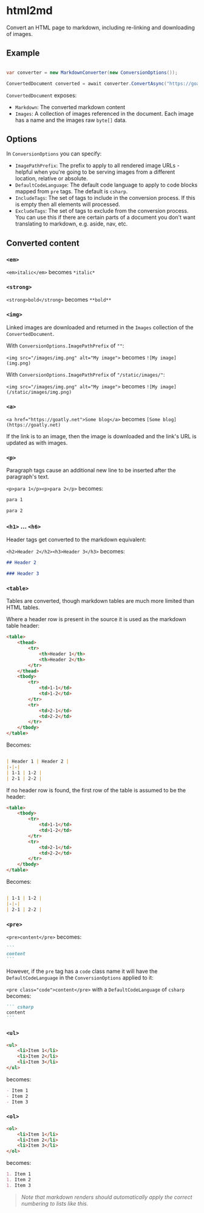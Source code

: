 # html2md

Convert an HTML page to markdown, including re-linking and downloading of images.

## Example

``` csharp

var converter = new MarkdownConverter(new ConversionOptions());

ConvertedDocument converted = await converter.ConvertAsync("https://goatly.net/some-article");

```

`ConvertedDocument` exposes:

- `Markdown`: The converted markdown content
- `Images`: A collection of images referenced in the document. Each image has a name and the images raw `byte[]` data.

## Options

In `ConversionOptions` you can specify:

- `ImagePathPrefix`: The prefix to apply to all rendered image URLs - helpful when you're going to be serving
images from a different location, relative or absolute.
- `DefaultCodeLanguage`: The default code language to apply to code blocks mapped from `pre` tags.
The default is `csharp`.
- `IncludeTags`: The set of tags to include in the conversion process. If this is empty then all elements will processed.
- `ExcludeTags`: The set of tags to exclude from the conversion process. You can use this if there are certain parts of
a document you don't want translating to markdown, e.g. aside, nav, etc.

## Converted content

### `<em>`

`<em>italic</em>` becomes `*italic*`

### `<strong>`

`<strong>bold</strong>` becomes `**bold**`

### `<img>`

Linked images are downloaded and returned in the `Images` collection of the `ConvertedDocument`.

With `ConversionOptions.ImagePathPrefix` of `""`:

`<img src="/images/img.png" alt="My image">` becomes `![My image](img.png)`

With `ConversionOptions.ImagePathPrefix` of `"/static/images/"`:

`<img src="/images/img.png" alt="My image">` becomes `![My image](/static/images/img.png)`

### `<a>`

`<a href="https://goatly.net">Some blog</a>` becomes `[Some blog](https://goatly.net)`

If the link is to an image, then the image is downloaded and the link's URL is updated as with images.

### `<p>`

Paragraph tags cause an additional new line to be inserted after the paragraph's text.

`<p>para 1</p><p>para 2</p>` becomes:

``` markdown
para 1

para 2
```

### `<h1>` ... `<h6>`

Header tags get converted to the markdown equivalent:

`<h2>Header 2</h2><h3>Header 3</h3>` becomes:

``` markdown
## Header 2

### Header 3
```

### `<table>`

Tables are converted, though markdown tables are much more limited than HTML tables. 

Where a header row is present in the source it is used as the markdown table header:

``` html
<table>
    <thead>
        <tr>
            <th>Header 1</th>
            <th>Header 2</th>
        </tr>
    </thead>
    <tbody>
        <tr>
            <td>1-1</td>
            <td>1-2</td>
        </tr>
        <tr>
            <td>2-1</td>
            <td>2-2</td>
        </tr>
    </tbody>
</table>
```

Becomes:

``` markdown

| Header 1 | Header 2 |
|-|-|
| 1-1 | 1-2 |
| 2-1 | 2-2 |

```

If no header row is found, the first row of the table is assumed to be the header:

``` html
<table>
    <tbody>
        <tr>
            <td>1-1</td>
            <td>1-2</td>
        </tr>
        <tr>
            <td>2-1</td>
            <td>2-2</td>
        </tr>
    </tbody>
</table>
```

Becomes:

``` markdown

| 1-1 | 1-2 |
|-|-|
| 2-1 | 2-2 |

```

### `<pre>`

`<pre>content</pre>` becomes:

 ```` markdown
 ```
 content
 ```
 ````

However, if the `pre` tag has a `code` class name it will have the `DefaultCodeLanguage` in the `ConversionOptions` applied to it:

`<pre class="code">content</pre>` with a `DefaultCodeLanguage` of `csharp` becomes:

 ```` markdown
 ``` csharp
 content
 ```
 ````

### `<ul>`

``` html
<ul>
    <li>Item 1</li>
    <li>Item 2</li>
    <li>Item 3</li>
</ul>
```

becomes:

``` markdown
- Item 1
- Item 2
- Item 3
```

### `<ol>`

``` html
<ol>
    <li>Item 1</li>
    <li>Item 2</li>
    <li>Item 3</li>
</ol>
```

becomes:

``` markdown
1. Item 1
1. Item 2
1. Item 3
```

> *Note that markdown renders should automatically apply the correct numbering to lists like this.*

